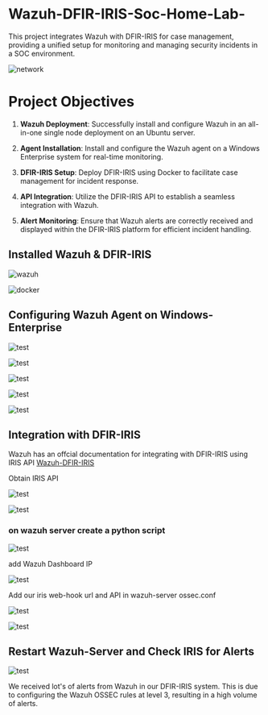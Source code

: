 # Wazuh-DFIR-IRIS-Soc-Home-Lab-
This project integrates Wazuh with DFIR-IRIS for case management, providing a unified setup for monitoring and managing security incidents in a SOC environment.


![network](images/n.svg)



# Project Objectives

1. **Wazuh Deployment**: Successfully install and configure Wazuh in an all-in-one single node deployment on an Ubuntu server.

2. **Agent Installation**: Install and configure the Wazuh agent on a Windows Enterprise system for real-time monitoring.

3. **DFIR-IRIS Setup**: Deploy DFIR-IRIS using Docker to facilitate case management for incident response.

4. **API Integration**: Utilize the DFIR-IRIS API to establish a seamless integration with Wazuh.

5. **Alert Monitoring**: Ensure that Wazuh alerts are correctly received and displayed within the DFIR-IRIS platform for efficient incident handling.


## Installed Wazuh & DFIR-IRIS 





![wazuh](images/wazuh.png)



![docker](images/iris.png)



## Configuring Wazuh Agent on Windows-Enterprise




![test](images/wazu-agent.png)


![test](images/new-agent.png)







![test](images/agent-install.png)


![test](images/tcp.png)

![test](images/db.png)


## Integration with DFIR-IRIS


Wazuh has an offcial documentation for integrating with DFIR-IRIS using IRIS API   [Wazuh-DFIR-IRIS](https://wazuh.com/blog/enhancing-incident-response-with-wazuh-and-dfir-iris-integration/)



Obtain IRIS API


![test](images/iris2.png)


![test](images/api.png)



### on wazuh server create a  python script


![test](images/script.png)


add Wazuh Dashboard IP

![test](images/dbip.png)


Add our iris web-hook url  and API in wazuh-server ossec.conf

![test](images/ossec.png)

![test](images/api2.png)


## Restart Wazuh-Server and  Check IRIS for Alerts


![test](images/alert.png)


We received lot's of  alerts from Wazuh in our DFIR-IRIS system. This is due to configuring the Wazuh OSSEC rules at level 3, resulting in a high volume of alerts.
